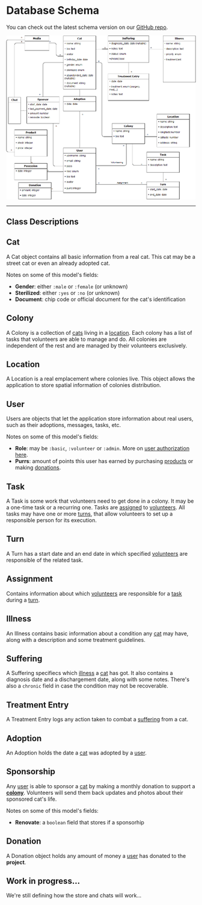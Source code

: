 # Database Schema

You can check out the latest schema version on our
[GitHub repo](https://github.com/infusionvlc/ConexionFelina/db/schema.png).

![Database Schema. Updated on 17th Nov. 2018](assets/db.png)

---

## Class Descriptions

## Cat
A Cat object contains all basic information from a real cat.
This cat may be a street cat or even an already adopted cat.

Notes on some of this model's fields:
* **Gender**: either `:male` or `:female` (or unknown)
* **Sterilized**: either `:yes` or `:no` (or unknown)
* **Document**: chip code or official document for the cat's identification

## Colony
A Colony is a collection of [cats](#cat) living in a [location](#location).
Each colony has a list of tasks that volunteers are able to manage and do.
All colonies are independent of the rest and are managed by their volunteers
exclusively.

## Location
A Location is a real emplacement where colonies live. This object allows the
application to store spatial information of colonies distribution.

## User
Users are objects that let the application store information about real users,
such as their adoptions, messages, tasks, etc.

Notes on some of this model's fields:
* **Role**: may be `:basic`, `:volunteer` or `:admin`.
More on [user authorization here](pundit.md).
* **Purrs**: amount of points this user has earned by purchasing
[products](#product) or making [donations](#donation).

## Task
A Task is some work that volunteers need to get done in a colony. It may be
a one-time task or a recurring one. Tasks are [assigned](#assignment) to
[volunteers](#user). All tasks may have one or more [turns](#turns),
that allow volunteers to set up a responsible person for its execution.

## Turn
A Turn has a start date and an end date in which specified [volunteers](#user)
are responsible of the related task.

## Assignment
Contains information about which [volunteers](#user) are responsible for a
[task](#task) during a [turn](#turn).

## Illness
An Illness contains basic information about a condition any [cat](#cat) may have,
along with a description and some treatment guidelines.

## Suffering
A Suffering specifiecs which [illness](#illness) a [cat](#cat) has got.
It also contains a diagnosis date and a dischargement date, along with some notes.
There's also a `chronic` field in case the condition may not be recoverable.

## Treatment Entry
A Treatment Entry logs any action taken to combat a [suffering](#suffering)
from a cat.

## Adoption
An Adoption holds the date a [cat](#cat) was adopted by a [user](#user).

## Sponsorship
Any [user](#user) is able to sponsor a [cat](#cat) by making a monthly donation
to support a [**colony**](#colony). Volunteers will send them back updates and photos about their
sponsored cat's life.

Notes on some of this model's fields:
* **Renovate**: a `boolean` field that stores if a sponsorhip

## Donation
A Donation object holds any amount of money a [user](#user) has donated to the **project**.

## Work in progress...
We're still defining how the store and chats will work...